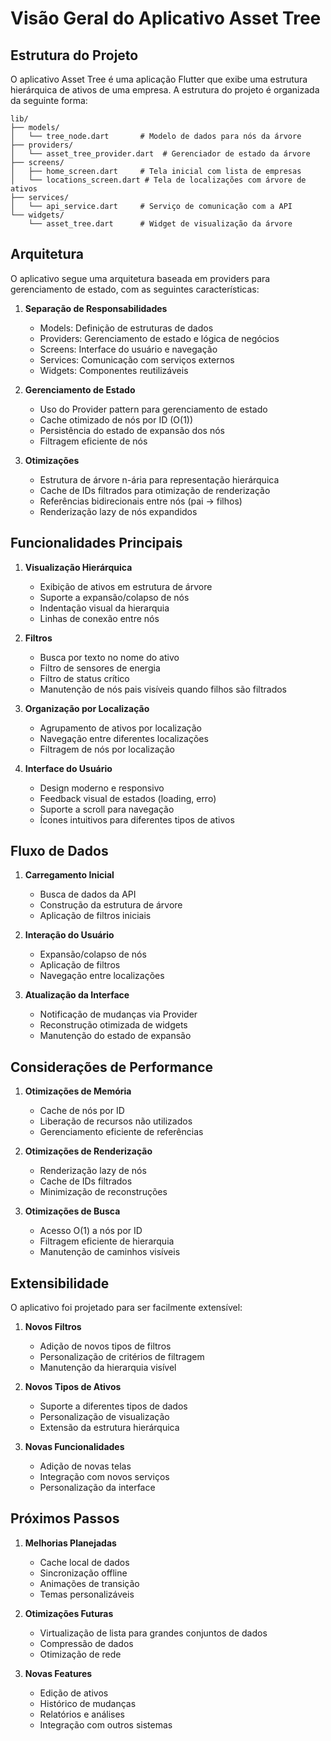 # Visão Geral do Aplicativo Asset Tree

## Estrutura do Projeto

O aplicativo Asset Tree é uma aplicação Flutter que exibe uma estrutura hierárquica de ativos de uma empresa. A estrutura do projeto é organizada da seguinte forma:

```
lib/
├── models/
│   └── tree_node.dart       # Modelo de dados para nós da árvore
├── providers/
│   └── asset_tree_provider.dart  # Gerenciador de estado da árvore
├── screens/
│   ├── home_screen.dart     # Tela inicial com lista de empresas
│   └── locations_screen.dart # Tela de localizações com árvore de ativos
├── services/
│   └── api_service.dart     # Serviço de comunicação com a API
└── widgets/
    └── asset_tree.dart      # Widget de visualização da árvore
```

## Arquitetura

O aplicativo segue uma arquitetura baseada em providers para gerenciamento de estado, com as seguintes características:

1. **Separação de Responsabilidades**

   - Models: Definição de estruturas de dados
   - Providers: Gerenciamento de estado e lógica de negócios
   - Screens: Interface do usuário e navegação
   - Services: Comunicação com serviços externos
   - Widgets: Componentes reutilizáveis

2. **Gerenciamento de Estado**

   - Uso do Provider pattern para gerenciamento de estado
   - Cache otimizado de nós por ID (O(1))
   - Persistência do estado de expansão dos nós
   - Filtragem eficiente de nós

3. **Otimizações**
   - Estrutura de árvore n-ária para representação hierárquica
   - Cache de IDs filtrados para otimização de renderização
   - Referências bidirecionais entre nós (pai -> filhos)
   - Renderização lazy de nós expandidos

## Funcionalidades Principais

1. **Visualização Hierárquica**

   - Exibição de ativos em estrutura de árvore
   - Suporte a expansão/colapso de nós
   - Indentação visual da hierarquia
   - Linhas de conexão entre nós

2. **Filtros**

   - Busca por texto no nome do ativo
   - Filtro de sensores de energia
   - Filtro de status crítico
   - Manutenção de nós pais visíveis quando filhos são filtrados

3. **Organização por Localização**

   - Agrupamento de ativos por localização
   - Navegação entre diferentes localizações
   - Filtragem de nós por localização

4. **Interface do Usuário**
   - Design moderno e responsivo
   - Feedback visual de estados (loading, erro)
   - Suporte a scroll para navegação
   - Ícones intuitivos para diferentes tipos de ativos

## Fluxo de Dados

1. **Carregamento Inicial**

   - Busca de dados da API
   - Construção da estrutura de árvore
   - Aplicação de filtros iniciais

2. **Interação do Usuário**

   - Expansão/colapso de nós
   - Aplicação de filtros
   - Navegação entre localizações

3. **Atualização da Interface**
   - Notificação de mudanças via Provider
   - Reconstrução otimizada de widgets
   - Manutenção do estado de expansão

## Considerações de Performance

1. **Otimizações de Memória**

   - Cache de nós por ID
   - Liberação de recursos não utilizados
   - Gerenciamento eficiente de referências

2. **Otimizações de Renderização**

   - Renderização lazy de nós
   - Cache de IDs filtrados
   - Minimização de reconstruções

3. **Otimizações de Busca**
   - Acesso O(1) a nós por ID
   - Filtragem eficiente de hierarquia
   - Manutenção de caminhos visíveis

## Extensibilidade

O aplicativo foi projetado para ser facilmente extensível:

1. **Novos Filtros**

   - Adição de novos tipos de filtros
   - Personalização de critérios de filtragem
   - Manutenção da hierarquia visível

2. **Novos Tipos de Ativos**

   - Suporte a diferentes tipos de dados
   - Personalização de visualização
   - Extensão da estrutura hierárquica

3. **Novas Funcionalidades**
   - Adição de novas telas
   - Integração com novos serviços
   - Personalização da interface

## Próximos Passos

1. **Melhorias Planejadas**

   - Cache local de dados
   - Sincronização offline
   - Animações de transição
   - Temas personalizáveis

2. **Otimizações Futuras**

   - Virtualização de lista para grandes conjuntos de dados
   - Compressão de dados
   - Otimização de rede

3. **Novas Features**
   - Edição de ativos
   - Histórico de mudanças
   - Relatórios e análises
   - Integração com outros sistemas
